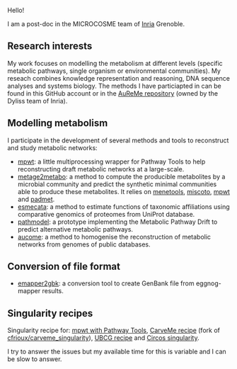 Hello!

I am a post-doc in the MICROCOSME team of [Inria](https://team.inria.fr/microcosme/) Grenoble.

## Research interests

My work focuses on modelling the metabolism at different levels (specific metabolic pathways, single organism or environmental communities). My reseach combines knowledge representation and reasoning, DNA sequence analyses and systems biology. The methods I have particiapted in can be found in this GitHub account or in the [AuReMe repository](https://github.com/AuReMe) (owned by the Dyliss team of Inria).

## Modelling metabolism

I participate in the development of several methods and tools to reconstruct and study metabolic networks:

- [mpwt](https://github.com/AuReMe/mpwt): a little multiprocessing wrapper for Pathway Tools to help reconstructing draft metabolic networks at a large-scale.
- [metage2metabo](https://github.com/AuReMe/metage2metabo): a method to compute the producible metabolites by a microbial community and predict the synthetic minimal communities able to produce these metabolites. It relies on [menetools](https://github.com/cfrioux/MeneTools), [miscoto](https://github.com/cfrioux/miscoto), [mpwt](https://github.com/AuReMe/mpwt) and [padmet](https://github.com/AuReMe/padmet).
- [esmecata](https://github.com/AuReMe/esmecata): a method to estimate functions of taxonomic affiliations using comparative genomics of proteomes from UniProt database.
- [pathmodel](https://github.com/pathmodel/pathmodel): a prototype implementing the Metabolic Pathway Drift to predict alternative metabolic pathways.
- [aucome](https://github.com/AuReMe/aucome): a method to homogenise the reconstruction of metabolic networks from genomes of public databases.

## Conversion of file format

- [emapper2gbk](https://github.com/AuReMe/emapper2gbk): a conversion tool to create GenBank file from eggnog-mapper results.

## Singularity recipes

Singularity recipe for: [mpwt with Pathway Tools](https://github.com/AuReMe/mpwt-singularity), [CarveMe recipe](https://github.com/ArnaudBelcour/carveme_singularity) (fork of [cfrioux/carveme_singularity](https://github.com/cfrioux/carveme_singularity)), [UBCG recipe](https://github.com/ArnaudBelcour/singularity_ubcg) and [Circos singularity](https://github.com/ArnaudBelcour/circos-singularity).

I try to answer the issues but my available time for this is variable and I can be slow to answer.

